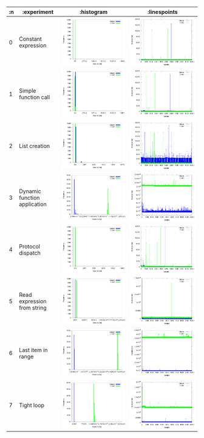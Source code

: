 
| :n |                  :experiment |                  :histogram |                  :linespoints |
|----|------------------------------|-----------------------------|-------------------------------|
|  0 |          Constant expression | ![](graphs/histogram-0.png) | ![](graphs/linespoints-0.png) |
|  1 |         Simple function call | ![](graphs/histogram-1.png) | ![](graphs/linespoints-1.png) |
|  2 |                List creation | ![](graphs/histogram-2.png) | ![](graphs/linespoints-2.png) |
|  3 | Dynamic function application | ![](graphs/histogram-3.png) | ![](graphs/linespoints-3.png) |
|  4 |            Protocol dispatch | ![](graphs/histogram-4.png) | ![](graphs/linespoints-4.png) |
|  5 |  Read expression from string | ![](graphs/histogram-5.png) | ![](graphs/linespoints-5.png) |
|  6 |           Last item in range | ![](graphs/histogram-6.png) | ![](graphs/linespoints-6.png) |
|  7 |                   Tight loop | ![](graphs/histogram-7.png) | ![](graphs/linespoints-7.png) |
